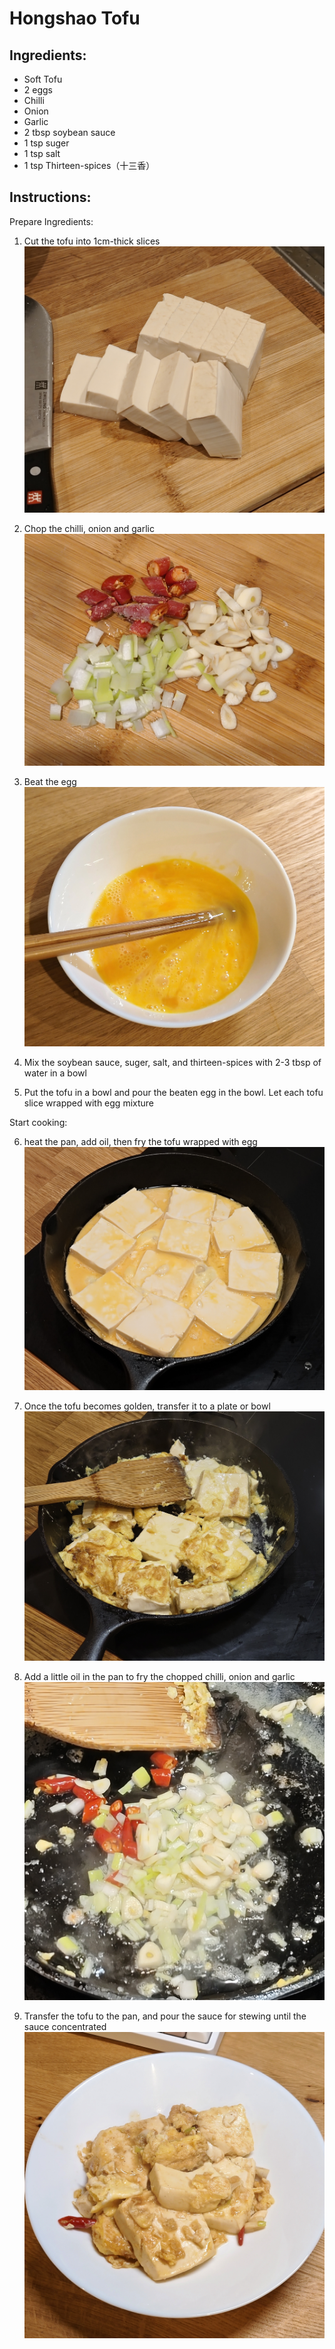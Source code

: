 # Hongshao Tofu 

## Ingredients:

 - Soft Tofu
 - 2 eggs
 - Chilli
 - Onion
 - Garlic 
 - 2 tbsp soybean sauce
 - 1 tsp suger
 - 1 tsp salt
 - 1 tsp Thirteen-spices（十三香）

## Instructions:

Prepare Ingredients:

1. Cut the tofu into 1cm-thick slices
![Image1](images/02/IMG_20250323_192903.jpg)

2. Chop the chilli, onion and garlic
![Image1](images/02/IMG_20250323_193336.jpg)

3. Beat the egg
![Image1](images/02/IMG_20250323_193635.jpg)

4. Mix the soybean sauce, suger, salt, and thirteen-spices with 2-3 tbsp of water in a bowl

5. Put the tofu in a bowl and pour the beaten egg in the bowl. Let each tofu slice wrapped with egg mixture

Start cooking:

6. heat the pan, add oil, then fry the tofu wrapped with egg
![Image1](images/02/IMG_20250323_194714.jpg)

7. Once the tofu becomes golden, transfer it to a plate or bowl
![Image1](images/02/IMG_20250323_195050.jpg)

8. Add a little oil in the pan to fry the chopped chilli, onion and garlic
![Image1](images/02/IMG_20250323_195403.jpg)

9. Transfer the tofu to the pan, and pour the sauce for stewing until the sauce concentrated
![Image1](images/02/IMG_20250323_200100.jpg)


